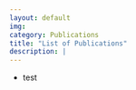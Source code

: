 ```yaml
---
layout: default
img: 
category: Publications
title: "List of Publications"
description: |
---
```


* test
